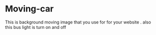 # Moving-car
This is background moving image that you use for for your website . also this bus light is turn on and off
